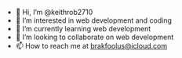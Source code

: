 - 👋 Hi, I’m @keithrob2710
- 👀 I’m interested in web development and coding
- 🌱 I’m currently learning web development
- 💞️ I’m looking to collaborate on web development
- 📫 How to reach me at brakfoolus@icloud.com

<!---
keithrob2710/keithrob2710 is a ✨ special ✨ repository because its `README.md` (this file) appears on your GitHub profile.
You can click the Preview link to take a look at your changes.
--->

